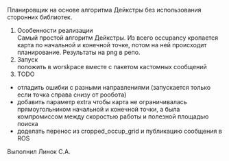 Планировщик на основе алгоритма Дейкстры без использования сторонних библиотек.  
1) Особенности реализации  
  Самый простой алгоритм Дейкстры. Из всего occupancy кропается карта по начальной и конечной точке, потом на ней происходит планирование. Результаты на png в репо. 
3) Запуск  
  положить в worskpace вместе с пакетом кастомных сообщений  
3) TODO  
  - отладить ошибки с разными направлениями (запускается только если точка справа снизу от рообота)
  - добавить параметр extra чтобы карта не ограничивалась прямоугольником начальной и конечной точки, а была компромиссом между скоростью работы и полезной площадью поиска
  - доделать перенос из cropped_occup_grid и публикацию сообщения в ROS

Выполнил Линок С.А.
